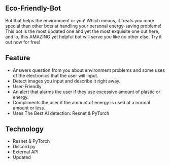 ## Eco-Friendly-Bot
Bot that helps the environment or you! Which means, it treats you more special than other bots at handling your personal energy-saving problems!
This bot is the most updated one and yet the most exquisite one out here, and lo, this AMAZING yet helpful bot will serve you like no other else. Try it out now for free!

## Feature 
* Answers question from you about environment problems and some uses of the electronics that the user will input.
* Detect images you input and describe it right away.
* User-Friendly
* An alert that alarms the user if they use excessive amount of plastic or energy.
* Compliments the user if the amount of energy is used at a normal amount or less.
* Uses The Best AI detection: Resnet & PyTorch

## Technology
* Resnet & PyTorch
* Discord.py
* External API
* Updated
